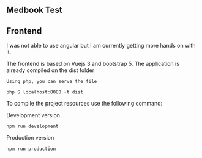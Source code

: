 
## Medbook Test

## Frontend

I was not able to use angular but I am currently getting more hands on with it.

The frontend is based on Vuejs 3 and bootstrap 5.
The application is already compiled on the dist folder

    Using php, you can serve the file
```
php S localhost:8080 -t dist
```

To compile the project resources use the following command:

Development version
```
npm run development
```
Production version
```
npm run production
```
